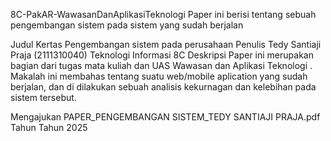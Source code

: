 8C-PakAR-WawasanDanAplikasiTeknologi
Paper ini berisi tentang sebuah pengembangan sistem pada sistem yang sudah berjalan 

Judul Kertas
Pengembangan sistem pada perusahaan
Penulis
Tedy  Santiaji Praja (2111310040)
Teknologi Informasi 8C
Deskripsi
Paper ini merupakan bagian dari tugas mata kuliah dan UAS Wawasan dan Aplikasi Teknologi .
Makalah ini membahas tentang suatu web/mobile aplication yang sudah berjalan, dan di dilakukan sebuah analisis kekurnagan dan kelebihan pada sistem tersebut.

Mengajukan
PAPER_PENGEMBANGAN SISTEM_TEDY SANTIAJI PRAJA.pdf
Tahun
Tahun 2025

